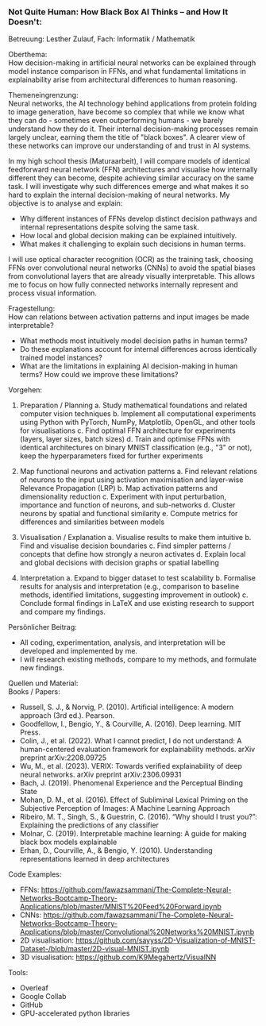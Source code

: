 ### Not Quite Human: How Black Box AI Thinks – and How It Doesn't:

Betreuung: Lesther Zulauf, Fach: Informatik / Mathematik


Oberthema:  
How decision-making in artificial neural networks can be explained through model instance comparison in FFNs, and what fundamental limitations in explainability arise from architectural differences to human reasoning.

Themeneingrenzung:  
Neural networks, the AI technology behind applications from protein folding to image generation, have become so complex that while we know what they can do - sometimes even outperforming humans - we barely understand how they do it. Their internal decision-making processes remain largely unclear, earning them the title of "black boxes". A clearer view of these networks can improve our understanding of and trust in AI systems.

In my high school thesis (Maturaarbeit), I will compare models of identical feedforward neural network (FFN) architectures and visualise how internally different they can become, despite achieving similar accuracy on the same task. I will investigate why such differences emerge and what makes it so hard to explain the internal decision-making of neural networks. My objective is to analyse and explain:

   - Why different instances of FFNs develop distinct decision pathways and internal   representations despite solving the same task. 
   - How local and global decision making can be explained intuitively.
   - What makes it challenging to explain such decisions in human terms.

I will use optical character recognition (OCR) as the training task, choosing FFNs over convolutional neural networks (CNNs) to avoid the spatial biases from convolutional layers that are already visually interpretable. This allows me to focus on how fully connected networks internally represent and process visual information.


Fragestellung:  
How can relations between activation patterns and input images be made interpretable?
   - What methods most intuitively model decision paths in human terms?
   - Do these explanations account for internal differences across identically trained model instances?
   - What are the limitations in explaining AI decision-making in human terms? How could we improve these limitations?


Vorgehen:  
1. Preparation / Planning 
   a. Study mathematical foundations and related computer vision techniques 
   b. Implement all computational experiments using Python with PyTorch, NumPy, Matplotlib, OpenGL, and other tools for visualisations 
   c. Find optimal FFN architecture for experiments (layers, layer sizes, batch sizes) 
   d. Train and optimise FFNs with identical architectures on binary MNIST classification (e.g., "3" or not), keep the hyperparameters fixed for further experiments 

2. Map functional neurons and activation patterns 
   a. Find relevant relations of neurons to the input using activation maximisation and layer-wise Relevance Propagation (LRP)
   b. Map activation patterns and dimensionality reduction 
   c. Experiment with input perturbation, importance and function of neurons, and sub-networks 
   d. Cluster neurons by spatial and functional similarity 
   e. Compute metrics for differences and similarities between models 

3. Visualisation / Explanation 
   a. Visualise results to make them intuitive 
   b. Find and visualise decision boundaries
   c. Find simpler patterns / concepts that define how strongly a neuron activates 
   d. Explain local and global decisions with decision graphs or spatial labelling 

4. Interpretation 
   a. Expand to bigger dataset to test scalability 
   b. Formalise results for analysis and interpretation (e.g., comparison to baseline methods, identified limitations, suggesting improvement in outlook)
   c. Conclude formal findings in LaTeX and use existing research to support and compare my findings.


Persönlicher Beitrag:  
- All coding, experimentation, analysis, and interpretation will be developed and implemented by me. 
- I will research existing methods, compare to my methods, and formulate new findings.


Quellen und Material:  
Books / Papers:
- Russell, S. J., & Norvig, P. (2010). Artificial intelligence: A modern approach (3rd ed.). Pearson.
- Goodfellow, I., Bengio, Y., & Courville, A. (2016). Deep learning. MIT Press.
- Colin, J., et al. (2022). What I cannot predict, I do not understand: A human-centered evaluation framework for explainability methods. arXiv preprint arXiv:2208.09725
- Wu, M., et al. (2023). VERIX: Towards verified explainability of deep neural networks. arXiv preprint arXiv:2306.09931
- Bach, J. (2019). Phenomenal Experience and the Perceptual Binding State
- Mohan, D. M., et al. (2016). Effect of Subliminal Lexical Priming on the Subjective Perception of Images: A Machine Learning Approach
- Ribeiro, M. T., Singh, S., & Guestrin, C. (2016). “Why should I trust you?”: Explaining the predictions of any classifier
- Molnar, C. (2019). Interpretable machine learning: A guide for making black box models explainable
- Erhan, D., Courville, A., & Bengio, Y. (2010). Understanding representations learned in deep architectures

Code Examples:
- FFNs: https://github.com/fawazsammani/The-Complete-Neural-Networks-Bootcamp-Theory-Applications/blob/master/MNIST%20Feed%20Forward.ipynb
- CNNs: https://github.com/fawazsammani/The-Complete-Neural-Networks-Bootcamp-Theory-Applications/blob/master/Convolutional%20Networks%20MNIST.ipynb
- 2D visualisation: https://github.com/sayyss/2D-Visualization-of-MNIST-Dataset-/blob/master/2D-visual-MNIST.ipynb
- 3D visualisation: https://github.com/K9Megahertz/VisualNN

Tools:
- Overleaf
- Google Collab
- GitHub
- GPU-accelerated python libraries
